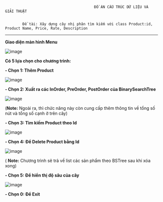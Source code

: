                                              ĐỒ ÁN CẤU TRÚC DỮ LIỆU VÀ GIẢI THUẬT


			Đề tài: Xây dựng cây nhị phân tìm kiếm với class Product:id, Product Name, Price, Rate, Description

-----------------------------------------------------------------------------------------------------------------
     
**Giao diện màn hình Menu**
    
![image](https://user-images.githubusercontent.com/73508026/145922093-85501759-ea23-430e-89b6-a6ddcc476d03.png)

**Có 5 lựa chọn cho chương trình:**

**- Chọn 1: Thêm Product**

![image](https://user-images.githubusercontent.com/73508026/145364000-dda1475a-a24f-4635-a012-63e1ce254fb0.png)

**- Chọn 2: Xuất ra các InOrder, PreOrder, PostOrder của BinarySearchTree**

![image](https://user-images.githubusercontent.com/73508026/145922966-f61e1c44-d4bd-4de7-b0f4-70b79113d719.png)

(**Note:** Ngoài ra, thì chức năng này còn cung cấp thêm thông tin về tổng số nút và tổng số cạnh ở trên cây)

**- Chọn 3: Tìm kiếm Product theo Id**

![image](https://user-images.githubusercontent.com/73508026/145364495-68093ae8-2171-44ac-84a8-ed8bdcbb85fb.png)

**- Chọn 4: Để Delete Product bằng Id**

![image](https://user-images.githubusercontent.com/73508026/145923359-642e3af2-fbe9-4e6b-9758-3af5fdb53b03.png)

( **Note:** Chương trình sẽ trả về list các sản phẩm theo BSTree sau khi xóa xong)

**- Chọn 5: Để hiển thị độ sâu của cây**

![image](https://user-images.githubusercontent.com/73508026/145923157-29c9652e-1d2a-4a9c-a857-85355dee94ca.png)

**- Chọn 0: Để Exit**
